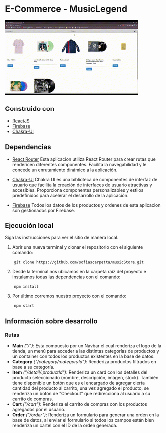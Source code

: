 # E-Commerce - MusicLegend

![Demo](./public/musiclenged-demo.gif)

## Construido con
* [ReactJS](https://reactjs.org/)
* [Firebase](https://firebase.google.com)
* [Chakra-UI](https://chakra-ui.com/)

## Dependencias

* [React Router](https://reactrouter.com/)
Esta aplicacion utiliza React Router para crear rutas que rendericen diferentes componentes. Facilita la navegabilidad y le concede un enrutamiento dinámico a la aplicación.

* [Chakra-UI](https://chakra-ui.com/)
Chakra UI es una biblioteca de componentes de interfaz de usuario que facilita la creación de interfaces de usuario atractivas y accesibles. Proporciona componentes personalizables y estilos predefinidos para acelerar el desarrollo de la aplicación.

* [Firebase](https://firebase.google.com/)
Todos los datos de los productos y ordenes de esta aplicacion son gestionados por Firebase.

## Ejecución local
Siga las instrucciones para ver el sitio de manera local.

1. Abrir una nueva terminal y clonar el repositorio con el siguiente comando:
```
    git clone https://github.com/sofiascarpetta/musicStore.git
```

2. Desde la terminal nos ubicamos en la carpeta raíz del proyecto e instalamos todas las dependencias con el comando:
```
    npm install
```

3. Por último corremos nuestro proyecto con el comando:
```
    npm start
```

## Información sobre desarrollo
### Rutas
* **Main** *("/")*: Esta compuesto por un Navbar el cual renderiza el logo de la tienda, un menú para acceder a las distintas categorías de productos y un container con todos los productos existentes en la base de datos.
* **Category** *("/category/:categoryId")*: Renderiza productos filtrados en base a su categoría.
* **Item** *("/detail/:productId")*: Renderiza un card con los detalles del producto seleccionado (nombre, descripción, imágen, stock). También tiene disponible un botón que es el encargado de agregar cierta cantidad del producto al carrito, una vez agregado el producto, se renderiza un botón de "Checkout" que redirecciona al usuario a su carrito de compras.
* **Cart** *("/cart")*: Renderiza el carrito de compras con los productos agregados por el usuario.
* **Order** *("/order")*: Renderiza un formulario para generar una orden en la base de datos, al enviar el formulario si todos los campos están bien renderiza un cartel con el ID de la orden generada. 